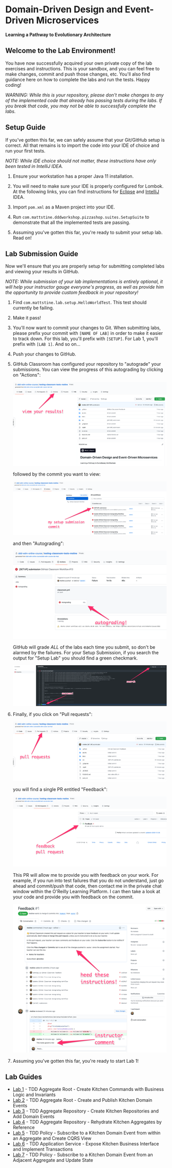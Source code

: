 # Domain-Driven Design and Event-Driven Microservices

**Learning a Pathway to Evolutionary Architecture**

## Welcome to the Lab Environment!

You have now successfully acquired your own private copy of the lab exercises and instructions.
This is your sandbox, and you can feel free to make changes, commit and push those changes, etc.
You'll also find guidance here on how to complete the labs and run the tests. Happy coding!

_WARNING: While this is *your* repository, please don't make changes to any of the implemented code that already has passing tests during the labs.
If you break that code, you may not be able to successfully complete the labs._

## Setup Guide

If you've gotten this far, we can safely assume that your Git/GitHub setup is correct.
All that remains is to import the code into your IDE of choice and run your first tests.

_NOTE: While IDE choice should not matter, these instructions have only been tested in IntelliJ IDEA._

1. Ensure your workstation has a proper Java 11 installation.

1. You will need to make sure your IDE is properly configured for Lombok.
At the following links, you can find instructions for [Eclipse](https://projectlombok.org/setup/eclipse) and [IntelliJ](https://projectlombok.org/setup/intellij) IDEA.

1. Import `pom.xml` as a Maven project into your IDE.

1. Run `com.mattstine.dddworkshop.pizzashop.suites.SetupSuite` to demonstrate that all the implemented tests are passing.

1. Assuming you've gotten this far, you're ready to submit your setup lab. Read on!

## Lab Submission Guide

Now we'll ensure that you are properly setup for submitting completed labs and viewing your results in GitHub.

_NOTE: While submission of your lab implementations is entirely optional, it will help your instructor gauge everyone's progress, as well as provide him the opportunity to provide custom feedback in your repository!_

1. Find `com.mattstine.lab.setup.HelloWorldTest`. This test should currently be failing.

1. Make it pass!

1. You'll now want to commit your changes to Git. When submitting labs, please prefix your commit with `[NAME OF LAB]` in order to make it easier to track down.
For this lab, you'll prefix with `[SETUP]`. For Lab 1, you'll prefix with `[LAB 1]`. And so on...

1. Push your changes to GitHub.

1. GitHub Classroom has configured your repository to "autograde" your submissions. You can view the progress of
   this autograding by clicking on "Actions":

   ![GitHub Actions Button](assets/gh_actions_button.png "GitHub Actions Button") 

   followed by the commit you want to view:

   ![GitHub Actions Commit](assets/gh_actions_commit.png "GitHub Actions Commit")

   and then "Autograding":

   ![GitHub Actions Autograding](assets/gh_actions_autograding.png "GitHub Actions Autograding")

   GitHub will grade *ALL* of the labs each time you submit, so don't be alarmed by the failures. For your Setup Submission, if you
   search the output for "Setup Lab" you should find a green checkmark.
   
   ![GitHub Actions Success](assets/gh_actions_success.png "GitHub Actions Success")

1. Finally, if you click on "Pull requests":

   ![GitHub Pull Requests](assets/gh_pull_requests.png "GitHub Pull Requests")
   
   you will find a single PR entitled "Feedback":

   ![Feedback Pull Request](assets/gh_pull_requests_feedback.png "Feedback Pull Request")

   This PR will allow me to provide you with feedback on your work. For example, if you run into test failures that you do not understand, just
   go ahead and commit/push that code, then contact me in the private chat window within the O'Reilly Learning Platform. I can then take a look at your code and
   provide you with feedback on the commit.

   ![Feedback PR Details](assets/gh_pull_requests_feedback_detail.png "Feedback PR Details")

1. Assuming you've gotten this far, you're ready to start Lab 1!

## Lab Guides

* [Lab 1](docs/lab1.adoc) - TDD Aggregate Root - Create Kitchen Commands with Business Logic and Invariants
* [Lab 2](docs/lab2.adoc) - TDD Aggregate Root - Create and Publish Kitchen Domain Events
* [Lab 3](docs/lab3.adoc) - TDD Aggregate Repository - Create Kitchen Repositories and Add Domain Events
* [Lab 4](docs/lab4.adoc) - TDD Aggregate Repository - Rehydrate Kitchen Aggregates by Reference
* [Lab 5](docs/lab5.adoc) - TDD Policy - Subscribe to a Kitchen Domain Event from within an Aggregate and Create CQRS View
* [Lab 6](docs/lab6.adoc) - TDD Application Service - Expose Kitchen Business Interface and Implement Transactions
* [Lab 7](docs/lab7.adoc) - TDD Policy - Subscribe to a Kitchen Domain Event from an Adjacent Aggregate and Update State
